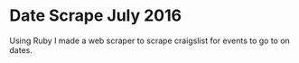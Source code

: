 # Date Scrape July 2016

Using Ruby I made a web scraper to scrape craigslist for events to go to on dates. 
